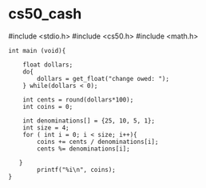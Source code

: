 # cs50_cash
#include <stdio.h>
#include <cs50.h>
#include <math.h>

    int main (void){

        float dollars;
        do{
            dollars = get_float("change owed: ");
        } while(dollars < 0);

        int cents = round(dollars*100);
        int coins = 0;

        int denominations[] = {25, 10, 5, 1};
        int size = 4;
        for ( int i = 0; i < size; i++){
            coins += cents / denominations[i];
            cents %= denominations[i];
     
       } 
            printf("%i\n", coins);    
    }

